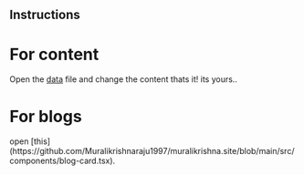 

## Instructions

<Steps>
 
# For content
  <Step>Open the [data](https://github.com/Muralikrishnaraju1997/muralikrishna.site/blob/main/src/data/index.tsx) file and change the content thats it! its yours..</Step>
# For blogs
<Step>
open [this](https://github.com/Muralikrishnaraju1997/muralikrishna.site/blob/main/src/components/blog-card.tsx).
</Step>

</Steps>


